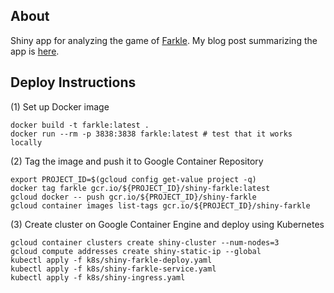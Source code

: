 
About
-----
Shiny app for analyzing the game of [Farkle](http://www.smartboxdesign.com/farklerules.html).  My blog post summarizing the app is [here](http://donaldrauscher.com/shiny-on-docker).


Deploy Instructions
-------

(1) Set up Docker image
```
docker build -t farkle:latest .
docker run --rm -p 3838:3838 farkle:latest # test that it works locally
```

(2) Tag the image and push it to Google Container Repository
```
export PROJECT_ID=$(gcloud config get-value project -q)
docker tag farkle gcr.io/${PROJECT_ID}/shiny-farkle:latest
gcloud docker -- push gcr.io/${PROJECT_ID}/shiny-farkle
gcloud container images list-tags gcr.io/${PROJECT_ID}/shiny-farkle
```

(3) Create cluster on Google Container Engine and deploy using Kubernetes
```
gcloud container clusters create shiny-cluster --num-nodes=3
gcloud compute addresses create shiny-static-ip --global
kubectl apply -f k8s/shiny-farkle-deploy.yaml
kubectl apply -f k8s/shiny-farkle-service.yaml
kubectl apply -f k8s/shiny-ingress.yaml
```
